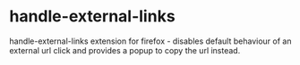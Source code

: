 # handle-external-links
handle-external-links extension for firefox - disables default behaviour of an external url click and provides a popup to copy the url instead.
